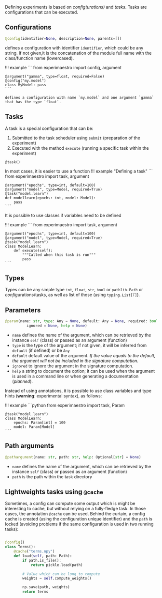 Defining experiments is based on *config(urations)* and *tasks*. Tasks are configurations that can be executed.

## Configurations

```python
@config(identifier=None, description=None, parents=[])
```
defines a configuration with identifier `identifier`, which could be any string. 
If not given,it is the concatenation of the module full name with the class/function
name (lowercased).


!!! example
    ```
    from experimaestro import config, argument

    @argument("gamma", type=float, required=False)
    @config("my.model")
    class MyModel: pass
    ```

    defines a configuration with name `my.model` and one argument `gamma` that has the type `float`.

## Tasks

A task is a special configuration that can be:

1. Submitted to the task scheduler using `submit` (preparation of the experiment)
1. Executed with the method `execute` (running a specific task within the experiment)


```py3
@task()
```


In most cases, it is easier to use a function
!!! example "Defining a task"
    ```
    from experimaestro import task, argument

    @argument("epochs", type=int, default=100)
    @argument("model", type=Model, required=True)
    @task("model.learn")
    def modellearn(epochs: int, model: Model):
        pass
    ```

It is possible to use classes if variables need to be defined

!!! example
    ```
    from experimaestro import task, argument

    @argument("epochs", type=int, default=100)
    @argument("model", type=Model, required=True)
    @task("model.learn")
    class ModelLearn:
        def execute(self):
            """Called when this task is run"""
            pass
    ```

## Types

Types can be any simple type `int`, `float`, `str`, `bool` or `pathlib.Path` or *config*urations/tasks, as well as list of those (using `typing.List[T]`).

## Parameters

```python
@param(name: str, type: Any = None, default: Any = None, required: bool = None,
          ignored = None, help = None)
```

- `name` defines the name of the argument, which can be retrieved by the instance `self` (class) or passed as an argument (function)
- `type` is the type of the argument; if not given, it will be inferred from `default` (if defined) or be `Any`
- `default` default value of the argument. *If the value equals to the default, the argument will not be included in the signature computation*.
- `ignored` to ignore the argument in the signature computation.
- `help` a string to document the option; it can be used when the argument is used in a command line or when generating a documentation (*planned*).

Instead of using annotations, it is possible to use class variables
and type hints (**warning**: experimental syntax), as follows:

!!! example
    ```python
    from experimaestro import task, Param

    @task("model.learn")
    class ModelLearn:
        epochs: Param[int] = 100
        model: Param[Model]
    ```



## Path arguments

```python
@pathargument(name: str, path: str, help: Optional[str] = None)
```

- `name` defines the name of the argument, which can be retrieved by the instance `self` (class) or passed as an argument (function)
- `path` is the path within the task directory


## Lightweights tasks using `@cache`

Sometimes, a config can compute some output which is might be interesting to cache, but without relying on a fully-fledge task. In those cases, the annotation `@cache` can be used. Behind the curtain, a config cache is created (using the configuration unique identifier) and the `path` is locked (avoiding problems if the same configuration is used in two running tasks):

```python

@config()
class Terms():
    @cache("terms.npy")
    def load(self, path: Path):
        if path.is_file():
            return pickle.load(path)
        
        # Value which can be long to compute
        weights = self.compute_weights() 

        np.save(path, weights)
        return terms


```